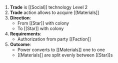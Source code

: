 1. **Trade** is [[Social]] technology Level 2
2. **Trade** action allows to acquire [[Materials]]
2. **Direction**:
    - From [[Star]] with colony
    - To [[Star]] with colony
4. **Requirements**:
    - Authorization from party [[Faction]]
4. **Outcome**:
    - Power converts to [[Materials]] one to one
    - [[Materials]] are split evenly between [[Star]]s
